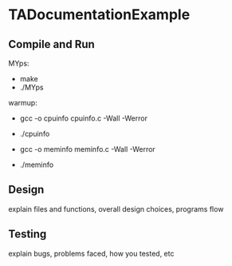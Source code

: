 # TADocumentationExample

## Compile and Run

MYps:
- make
- ./MYps

warmup:
  - gcc -o cpuinfo cpuinfo.c -Wall -Werror
  - ./cpuinfo

  - gcc -o meminfo meminfo.c -Wall -Werror
  - ./meminfo

## Design
explain files and functions, overall design choices, programs flow



## Testing
explain bugs, problems faced, how you tested, etc




